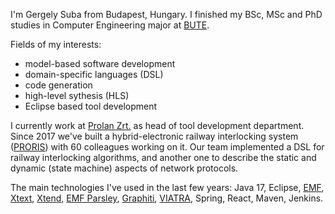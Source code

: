 I'm Gergely Suba from Budapest, Hungary. I finished my BSc, MSc and PhD studies in Computer Engineering major at [BUTE](https://www.bme.hu/?language=en). 

Fields of my interests:
- model-based software development
- domain-specific languages (DSL)
- code generation
- high-level sythesis (HLS)
- Eclipse based tool development

I currently work at [Prolan Zrt.](https://www.prolan.hu/locale/en) as head of tool development department. Since 2017 we've built a hybrid-electronic railway interlocking system ([PRORIS](https://www.prolan.hu/en/products/PRORIS)) with 60 colleagues working on it. Our team implemented a DSL for railway interlocking algorithms, and another one to describe the static and dynamic (state machine) aspects of network protocols. 

The main technologies I've used in the last few years: Java 17, Eclipse, [EMF](https://www.eclipse.org/modeling/emf/), [Xtext](https://www.eclipse.org/Xtext/), [Xtend](https://www.eclipse.org/xtend/), [EMF Parsley](https://www.eclipse.org/emf-parsley/), [Graphiti](https://www.eclipse.org/graphiti/), [VIATRA](https://www.eclipse.org/viatra/), Spring, React, Maven, Jenkins.

<!--
**subagergely/subagergely** is a ✨ _special_ ✨ repository because its `README.md` (this file) appears on your GitHub profile.

Here are some ideas to get you started:

- 🔭 I’m currently working on ...
- 🌱 I’m currently learning ...
- 👯 I’m looking to collaborate on ...
- 🤔 I’m looking for help with ...
- 💬 Ask me about ...
- 📫 How to reach me: ...
- 😄 Pronouns: ...
- ⚡ Fun fact: ...
-->
